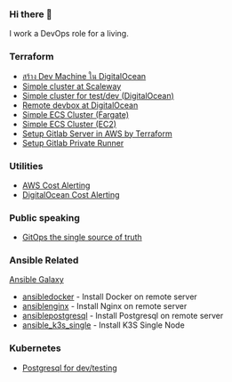 ### Hi there 👋

I work a DevOps role for a living.

### Terraform

* [สร้าง Dev Machine ใน DigitalOcean](https://medium.com/@amaudy/1372a89e94f5)
* [Simple cluster at Scaleway](https://github.com/amaudy/simple-k8s-cluster-scaleway)
* [Simple cluster for test/dev (DigitalOcean)](https://github.com/amaudy/do-k8s-sandbox)
* [Remote devbox at DigitalOcean](https://github.com/amaudy/do-devbox)
* [Simple ECS Cluster (Fargate)](https://github.com/amaudy/simple-ecs-fargate)
* [Simple ECS Cluster (EC2)](https://github.com/amaudy/simple-ecs-ec2)
* [Setup Gitlab Server in AWS by Terraform](https://github.com/amaudy/gitlab-aws)
* [Setup Gitlab Private Runner](https://github.com/amaudy/gitlab-runner-ec2)

### Utilities

* [AWS Cost Alerting](https://github.com/amaudy/aws-cost-alert)
* [DigitalOcean Cost Alerting](https://github.com/amaudy/do-cost-alert)

### Public speaking

* [GitOps the single source of truth](https://www.youtube.com/watch?v=wxHcV1qhiiU)

### Ansible Related

[Ansible Galaxy](https://galaxy.ansible.com/amaudy)

* [ansibledocker](https://galaxy.ansible.com/amaudy/ansibledocker) - Install Docker on remote server
* [ansiblenginx](https://galaxy.ansible.com/amaudy/ansible_nginx) - Install Nginx on remote server
* [ansiblepostgresql](https://galaxy.ansible.com/amaudy/ansible_postgresql) - Install Postgresql on remote server
* [ansible_k3s_single](https://galaxy.ansible.com/amaudy/ansible_k3s_single) - Install K3S Single Node

### Kubernetes

* [Postgresql for dev/testing](https://github.com/amaudy/k8s-postgresql)
